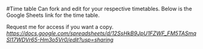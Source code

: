 #Time table
Can fork and edit for your respective timetables.
Below is the Google Sheets link for the time table.

Request me for access if you want a copy.
*https://docs.google.com/spreadsheets/d/12SsHkB9JpU1FZWF_FM5TASmqSl17WDVr65-Hm3o5Vr0/edit?usp=sharing*
